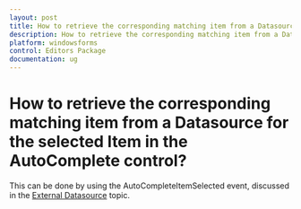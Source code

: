 ```yaml
---
layout: post
title: How to retrieve the corresponding matching item from a Datasource for the selected Item in the AutoComplete control | Windows Forms | Syncfusion
description: How to retrieve the corresponding matching item from a Datasource for the selected Item in the AutoComplete control
platform: windowsforms
control: Editors Package
documentation: ug
---
```


# How to retrieve the corresponding matching item from a Datasource for the selected Item in the AutoComplete control?

This can be done by using the AutoCompleteItemSelected event, discussed in the [External Datasource](http://help.syncfusion.com/windowsforms/autocomplete/datasource#external-datasource)  topic.